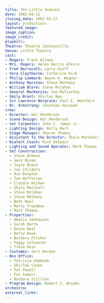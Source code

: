 ```yaml
---
title: Ten Little Indians
date: 1982-03-12
closing_date: 1982-03-27
layout: productions
featured_image:
image_caption:
image_credit:
playbill:
Theatre: Theatre Jacksonville
Venue: Little Theatre
cast:
- Rogers: Frank Alfano
- Mrs. Rogers: Helen Harris Alkire
- Fred Narracott: Larry Usoff
- Vera Claythorne: Catherine Kirk
- Philip Lombard: Wayne A. Wagner
- Anthony Marston: Steve Metheny
- William Blore: Steve McCahan
- General MacKenzie: Joe Mullarkey
- Emily Brent: Shirley Nye
- Sir Lawrence Wargrave: Paul E. Weathers
- Dr. Armstrong: Jonathan Harwood
crew:
- Director: Hal Henderson
- Scene Design: Hal Henderson
- Set Carpenter: John C. James Jr.
- Lighting Design: Kelly Hart
- Stage Manager: Sharon Thomas
- Assistant to the Director: Shyla Marshall
- Dialect Coach: Rick DeSpain
- Lighting and Sound Operator: Mark Thomas
- Set Construction:
  - Steve Albano
  - Gary Binam
  - Joyce Block
  - Joe Childers
  - Ace Dauglas
  - Tom Heffernan
  - Claudia Hicken
  - Shyla Marshall
  - Steve McCahan
  - Steve Metheny
  - Beth Noel
  - Marty Freidman
  - Mark Thomas
- Properties:
  - Amelia Senhausen
  - Sarah Barto
  - Donna Deal
  - Betty Hauk
  - Barbara Pitcher
  - Peggy Sylvester
  - Treva Ross
- Costumes: Gert Berman
- Box Office:
  - Patricia Gombeda
  - Shirley Cooke
  - Pat Powell
  - Pat Somers
  - Barbara Stillson
- Program Design: Robert I. Brooks
orchestra:
external_links:
---
```


